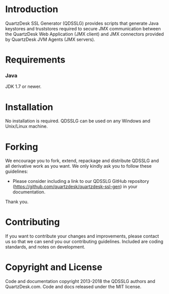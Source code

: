 # Introduction

QuartzDesk SSL Generator (QDSSLG) provides scripts that generate Java keystores and truststores required to secure JMX communication between the QuartzDesk Web Application (JMX client) and JMX connectors provided by QuartzDesk JVM Agents (JMX servers).

# Requirements

### Java
JDK 1.7 or newer.

# Installation

No installation is required. QDSSLG can be used on any Windows and Unix/Linux machine.

# Forking

We encourage you to fork, extend, repackage and distribute QDSSLG and all derivative work as you want. We only kindly ask you to follow these guidelines:

* Please consider including a link to our QDSSLG GitHub repository (https://github.com/quartzdesk/quartzdesk-ssl-gen) in your documentation. 

Thank you.


# Contributing

If you want to contribute your changes and improvements, please contact us so that we can send you our contributing guidelines. Included are coding standards, and notes on development.


# Copyright and License

Code and documentation copyright 2013-2018 the QDSSLG authors and QuartzDesk.com. Code and docs released under the MIT license.
